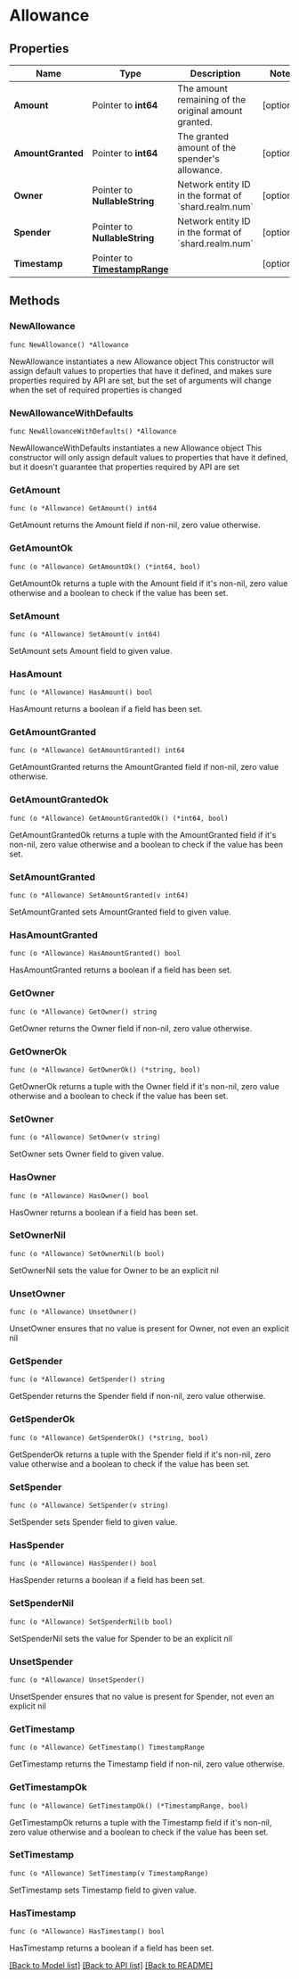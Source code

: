 # Allowance

## Properties

Name | Type | Description | Notes
------------ | ------------- | ------------- | -------------
**Amount** | Pointer to **int64** | The amount remaining of the original amount granted. | [optional] 
**AmountGranted** | Pointer to **int64** | The granted amount of the spender&#39;s allowance. | [optional] 
**Owner** | Pointer to **NullableString** | Network entity ID in the format of &#x60;shard.realm.num&#x60; | [optional] 
**Spender** | Pointer to **NullableString** | Network entity ID in the format of &#x60;shard.realm.num&#x60; | [optional] 
**Timestamp** | Pointer to [**TimestampRange**](TimestampRange.md) |  | [optional] 

## Methods

### NewAllowance

`func NewAllowance() *Allowance`

NewAllowance instantiates a new Allowance object
This constructor will assign default values to properties that have it defined,
and makes sure properties required by API are set, but the set of arguments
will change when the set of required properties is changed

### NewAllowanceWithDefaults

`func NewAllowanceWithDefaults() *Allowance`

NewAllowanceWithDefaults instantiates a new Allowance object
This constructor will only assign default values to properties that have it defined,
but it doesn't guarantee that properties required by API are set

### GetAmount

`func (o *Allowance) GetAmount() int64`

GetAmount returns the Amount field if non-nil, zero value otherwise.

### GetAmountOk

`func (o *Allowance) GetAmountOk() (*int64, bool)`

GetAmountOk returns a tuple with the Amount field if it's non-nil, zero value otherwise
and a boolean to check if the value has been set.

### SetAmount

`func (o *Allowance) SetAmount(v int64)`

SetAmount sets Amount field to given value.

### HasAmount

`func (o *Allowance) HasAmount() bool`

HasAmount returns a boolean if a field has been set.

### GetAmountGranted

`func (o *Allowance) GetAmountGranted() int64`

GetAmountGranted returns the AmountGranted field if non-nil, zero value otherwise.

### GetAmountGrantedOk

`func (o *Allowance) GetAmountGrantedOk() (*int64, bool)`

GetAmountGrantedOk returns a tuple with the AmountGranted field if it's non-nil, zero value otherwise
and a boolean to check if the value has been set.

### SetAmountGranted

`func (o *Allowance) SetAmountGranted(v int64)`

SetAmountGranted sets AmountGranted field to given value.

### HasAmountGranted

`func (o *Allowance) HasAmountGranted() bool`

HasAmountGranted returns a boolean if a field has been set.

### GetOwner

`func (o *Allowance) GetOwner() string`

GetOwner returns the Owner field if non-nil, zero value otherwise.

### GetOwnerOk

`func (o *Allowance) GetOwnerOk() (*string, bool)`

GetOwnerOk returns a tuple with the Owner field if it's non-nil, zero value otherwise
and a boolean to check if the value has been set.

### SetOwner

`func (o *Allowance) SetOwner(v string)`

SetOwner sets Owner field to given value.

### HasOwner

`func (o *Allowance) HasOwner() bool`

HasOwner returns a boolean if a field has been set.

### SetOwnerNil

`func (o *Allowance) SetOwnerNil(b bool)`

 SetOwnerNil sets the value for Owner to be an explicit nil

### UnsetOwner
`func (o *Allowance) UnsetOwner()`

UnsetOwner ensures that no value is present for Owner, not even an explicit nil
### GetSpender

`func (o *Allowance) GetSpender() string`

GetSpender returns the Spender field if non-nil, zero value otherwise.

### GetSpenderOk

`func (o *Allowance) GetSpenderOk() (*string, bool)`

GetSpenderOk returns a tuple with the Spender field if it's non-nil, zero value otherwise
and a boolean to check if the value has been set.

### SetSpender

`func (o *Allowance) SetSpender(v string)`

SetSpender sets Spender field to given value.

### HasSpender

`func (o *Allowance) HasSpender() bool`

HasSpender returns a boolean if a field has been set.

### SetSpenderNil

`func (o *Allowance) SetSpenderNil(b bool)`

 SetSpenderNil sets the value for Spender to be an explicit nil

### UnsetSpender
`func (o *Allowance) UnsetSpender()`

UnsetSpender ensures that no value is present for Spender, not even an explicit nil
### GetTimestamp

`func (o *Allowance) GetTimestamp() TimestampRange`

GetTimestamp returns the Timestamp field if non-nil, zero value otherwise.

### GetTimestampOk

`func (o *Allowance) GetTimestampOk() (*TimestampRange, bool)`

GetTimestampOk returns a tuple with the Timestamp field if it's non-nil, zero value otherwise
and a boolean to check if the value has been set.

### SetTimestamp

`func (o *Allowance) SetTimestamp(v TimestampRange)`

SetTimestamp sets Timestamp field to given value.

### HasTimestamp

`func (o *Allowance) HasTimestamp() bool`

HasTimestamp returns a boolean if a field has been set.


[[Back to Model list]](../README.md#documentation-for-models) [[Back to API list]](../README.md#documentation-for-api-endpoints) [[Back to README]](../README.md)


